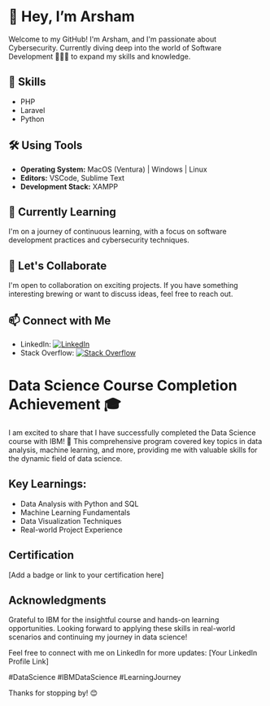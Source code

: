 # 👋 Hey, I’m Arsham

Welcome to my GitHub! I'm Arsham, and I'm passionate about Cybersecurity. Currently diving deep into the world of Software Development 🧑🏻‍💻 to expand my skills and knowledge.

## 🔧 Skills

- PHP
- Laravel
- Python

## 🛠️ Using Tools

- **Operating System:** MacOS (Ventura) | Windows | Linux
- **Editors:** VSCode, Sublime Text
- **Development Stack:** XAMPP

## 🌱 Currently Learning

I'm on a journey of continuous learning, with a focus on software development practices and cybersecurity techniques.


## 🤝 Let's Collaborate

I'm open to collaboration on exciting projects. If you have something interesting brewing or want to discuss ideas, feel free to reach out.



## 📫 Connect with Me

- LinkedIn: [![LinkedIn](https://img.shields.io/badge/LinkedIn-Arsham_Mohamed-blue?style=flat-square&logo=linkedin&labelColor=0077B5&logoColor=white)](https://www.linkedin.com/in/arsham-mohamed-941bb7249)
- Stack Overflow: [![Stack Overflow](https://img.shields.io/badge/Stack%20Overflow-Arsham-orange?style=flat-square&logo=stackoverflow&labelColor=F48024&logoColor=white)](https://stackoverflow.com/users/23327007/arsham)


# Data Science Course Completion Achievement 🎓

I am excited to share that I have successfully completed the Data Science course with IBM! 🚀 This comprehensive program covered key topics in data analysis, machine learning, and more, providing me with valuable skills for the dynamic field of data science.

## Key Learnings:
- Data Analysis with Python and SQL
- Machine Learning Fundamentals
- Data Visualization Techniques
- Real-world Project Experience

## Certification
[Add a badge or link to your certification here]

## Acknowledgments
Grateful to IBM for the insightful course and hands-on learning opportunities. Looking forward to applying these skills in real-world scenarios and continuing my journey in data science!

Feel free to connect with me on LinkedIn for more updates: [Your LinkedIn Profile Link]

#DataScience #IBMDataScience #LearningJourney

Thanks for stopping by! 😊
